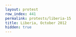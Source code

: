 ```yaml
---
layout: protest
row_index: 441
permalink: protests/liberia-15
title: Liberia, October 2012
hidden: true
---
```


